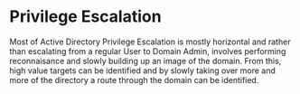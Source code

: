 # Privilege Escalation

Most of Active Directory Privilege Escalation is mostly horizontal and rather than escalating from a regular User to Domain Admin, involves performing reconnaisance and slowly building up an image of the domain.  From this, high value targets can be identified and by slowly taking over more and more of the directory a route through the domain can be identified.

